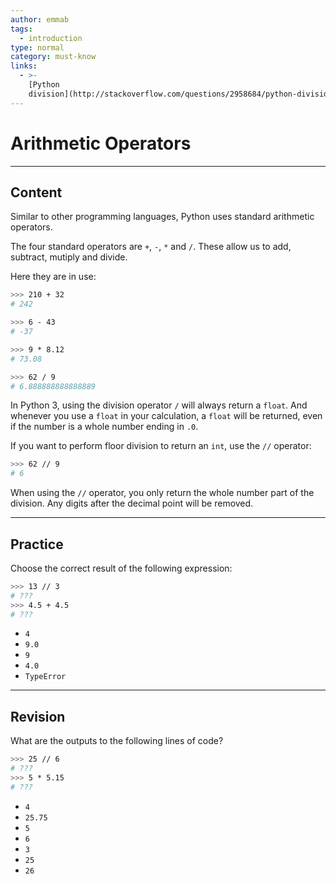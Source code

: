 ```yaml
---
author: emmab
tags:
  - introduction
type: normal
category: must-know
links:
  - >-
    [Python
    division](http://stackoverflow.com/questions/2958684/python-division){website}
---
```


# Arithmetic Operators


---

## Content

Similar to other programming languages, Python uses standard arithmetic operators.

The four standard operators are `+`, `-`, `*` and `/`. These allow us to add, subtract, mutiply and divide.

Here they are in use:

```bash
>>> 210 + 32
# 242

>>> 6 - 43
# -37

>>> 9 * 8.12
# 73.08

>>> 62 / 9
# 6.888888888888889
```

In Python 3, using the division operator `/` will always return a `float`. And whenever you use a `float` in your calculation, a `float` will be returned, even if the number is a whole number ending in `.0`.

If you want to perform floor division to return an `int`, use the `//` operator:

```bash
>>> 62 // 9
# 6
```

When using the `//` operator, you only return the whole number part of the division. Any digits after the decimal point will be removed.


---

## Practice

Choose the correct result of the following expression:

```bash
>>> 13 // 3 
# ???
>>> 4.5 + 4.5 
# ???
```

- `4`
- `9.0`
- `9`
- `4.0`
- `TypeError`


---

## Revision

What are the outputs to the following lines of code?

```bash
>>> 25 // 6 
# ???
>>> 5 * 5.15 
# ???
```

- `4`
- `25.75`
- `5`
- `6`
- `3`
- `25`
- `26`
